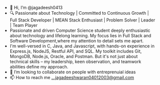 - 👋 Hi, I’m @jagadeesh0413
- 🔍 Passionate about Technology | Committed to Continuous Growth | Full Stack Developer | MEAN Stack Enthusiast | Problem Solver | Leader | Team Player
- Passionate and driven Computer Science student deeply enthusiastic about technology and lifelong learning. My focus lies in Full Stack and Software Development,where my attention to detail sets me apart.
- I'm well-versed in C, Java, and Javascript, with hands-on experience in Express.js, NodeJS, Restful API, and SQL. My toolkit includes Git, MongoDB, Node.js, Oracle, and Postman. But it's not just about technical skills – my leadership, keen observation, and teamwork abilities define my approach.
- 💞️ I’m looking to collaborate on people with entreprenuial ideas
- 📫 How to reach me ...jagadeeshwaran04012003@gmail.com

<!---
jagadeesh0413/jagadeesh0413 is a ✨ special ✨ repository because its `README.md` (this file) appears on your GitHub profile.
You can click the Preview link to take a look at your changes.
--->
